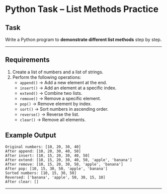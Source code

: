 # Python Task – List Methods Practice

## Task
Write a Python program to **demonstrate different list methods** step by step.

---

## Requirements

1. Create a list of numbers and a list of strings.
2. Perform the following operations:
   - `append()` → Add a new element at the end.
   - `insert()` → Add an element at a specific index.
   - `extend()` → Combine two lists.
   - `remove()` → Remove a specific element.
   - `pop()` → Remove element by index.
   - `sort()` → Sort numbers in ascending order.
   - `reverse()` → Reverse the list.
   - `clear()` → Remove all elements.

##  Example Output

```
Original numbers: [10, 20, 30, 40]
After append: [10, 20, 30, 40, 50]
After insert: [10, 15, 20, 30, 40, 50]
After extend: [10, 15, 20, 30, 40, 50, 'apple', 'banana']
After remove: [10, 15, 20, 30, 50, 'apple', 'banana']
After pop: [10, 15, 30, 50, 'apple', 'banana']
Sorted numbers: [10, 15, 30, 50]
Reversed: ['banana', 'apple', 50, 30, 15, 10]
After clear: []
```

---
